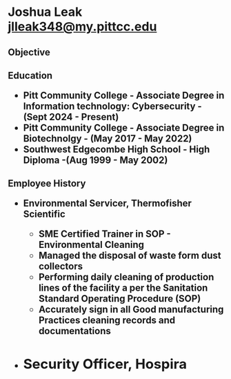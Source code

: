 <DOCTYPE HTML>
<html lang="en">

<html></html>

<h1>Joshua Leak <br/><a href="https://www.pittcc.edu">jlleak348@my.pittcc.edu</a></h1>

<h2>Objective


</h2>

<h2>Education
  
  - Pitt Community College - Associate Degree in Information technology: Cybersecurity
      -(Sept 2024 - Present)
  - Pitt Community College - Associate Degree in Biotechnolgy - (May 2017 - May 2022)
  - Southwest Edgecombe High School - High Diploma
     -(Aug 1999 - May 2002)
</h2>
  
<h2>Employee History

  - Environmental Servicer, Thermofisher Scientific
      -  SME Certified Trainer in SOP - Environmental Cleaning
      -  Managed the disposal of waste form dust collectors
      -  Performing daily cleaning of production lines of the facility a per the Sanitation Standard Operating Procedure (SOP)
      -  Accurately sign in all Good manufacturing Practices cleaning records and documentations
   
  - Security Officer, Hospira
      - 
</h2>


